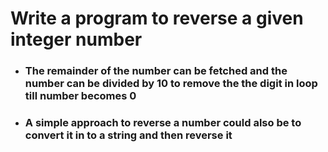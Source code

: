 # Write a program to reverse a given integer number

- ### The remainder of the number can be fetched and the number can be divided by 10 to remove the the digit in loop till number becomes 0
- ### A simple approach to reverse a number could also be to convert it in to a string and then reverse it
